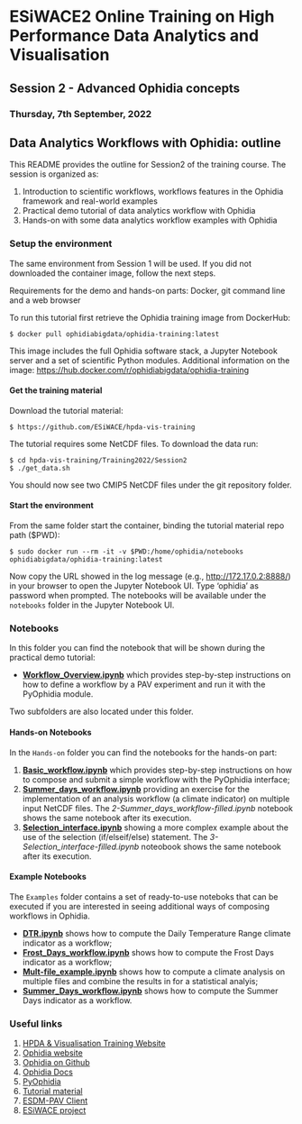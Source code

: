 # ESiWACE2 Online Training on High Performance Data Analytics and Visualisation

## Session 2 - Advanced Ophidia concepts

### Thursday, 7th September, 2022

## Data Analytics Workflows with Ophidia: outline

This README provides the outline for Session2 of the training course. The session is organized as:

1. Introduction to scientific workflows, workflows features in the Ophidia framework and real-world examples
2. Practical demo tutorial of data analytics workflow with Ophidia
3. Hands-on with some data analytics workflow examples with Ophidia

### Setup the environment

The same environment from Session 1 will be used. If you did not downloaded the container image, follow the next steps.

Requirements for the demo and hands-on parts: Docker, git command line and a web browser

To run this tutorial first retrieve the Ophidia training image from DockerHub:

```
$ docker pull ophidiabigdata/ophidia-training:latest
```

This image includes the full Ophidia software stack, a Jupyter Notebook server and a set of scientific Python modules. Additional information on the image: https://hub.docker.com/r/ophidiabigdata/ophidia-training

#### Get the training material

Download the tutorial material:

```
$ https://github.com/ESiWACE/hpda-vis-training
```

The tutorial requires some NetCDF files. To download the data run:

```
$ cd hpda-vis-training/Training2022/Session2
$ ./get_data.sh
```

You should now see two CMIP5 NetCDF files under the git repository folder.

#### Start the environment

From the same folder start the container, binding the tutorial material repo path ($PWD):

```
$ sudo docker run --rm -it -v $PWD:/home/ophidia/notebooks ophidiabigdata/ophidia-training:latest
```

Now copy the URL showed in the log message (e.g., http://172.17.0.2:8888/) in your browser to open the Jupyter Notebook UI. Type ‘ophidia’ as password when prompted. The notebooks will be available under the ```notebooks``` folder in the Jupyter Notebook UI.

### Notebooks

In this folder you can find the notebook that will be shown during the practical demo tutorial:

- [**Workflow_Overview.ipynb**](./Workflow_Overview.ipynb) which provides step-by-step instructions on how to define a workflow by a PAV experiment and run it with the PyOphidia module.

Two subfolders are also located under this folder.

#### Hands-on Notebooks

In the ```Hands-on``` folder you can find the notebooks for the hands-on part:

1. [**Basic_workflow.ipynb**](./Hands-on/1-Basic_workflow.ipynb) which provides step-by-step instructions on how to compose and submit a simple workflow with the PyOphidia interface;
2. [**Summer_days_workflow.ipynb**](./Hands-on/2-Summer_days_workflow.ipynb) providing an exercise for the implementation of an analysis workflow (a climate indicator) on multiple input NetCDF files. The *2-Summer_days_workflow-filled.ipynb* notebook shows the same notebook after its execution.
3. [**Selection_interface.ipynb**](./Hands-on/3-Selection_interface.ipynb) showing a more complex example about the use of the selection (if/elseif/else) statement. The *3-Selection_interface-filled.ipynb* noteobook shows the same notebook after its execution.

#### Example Notebooks

The ```Examples``` folder contains a set of ready-to-use noteboks that can be executed if you are interested in seeing additional ways of composing workflows in Ophidia.

- [**DTR.ipynb**](./Examples/DTR.ipynb) shows how to compute the Daily Temperature Range climate indicator as a workflow;
- [**Frost_Days_workflow.ipynb**](./Examples/Frost_Days_workflow.ipynb) shows how to compute the Frost Days indicator as a workflow;
- [**Mult-file_example.ipynb**](./Examples/Mult-file_example.ipynb) shows how to compute a climate analysis on multiple files and combine the results in for a statistical analyis;
- [**Summer_Days_workflow.ipynb**](./Examples/Summer_Days_workflow.ipynb) shows how to compute the Summer Days indicator as a workflow.

### Useful links

1. [HPDA & Visualisation Training Website](https://www.esiwace.eu/events/hpda-vis-training-2022)
2. [Ophidia website](http://ophidia.cmcc.it/)
3. [Ophidia on Github](https://github.com/OphidiaBigData)
4. [Ophidia Docs](http://ophidia.cmcc.it/documentation/)
5. [PyOphidia](https://github.com/OphidiaBigData/PyOphidia/)
6. [Tutorial material](https://github.com/ESiWACE/hpda-vis-training/tree/master/Training2022)
7. [ESDM-PAV Client](https://github.com/OphidiaBigData/esdm-pav-client)
8. [ESiWACE project](https://www.esiwace.eu/)
